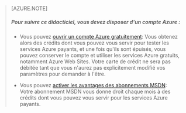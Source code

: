 ﻿> [AZURE.NOTE] <h5><a name="note"></a>Pour suivre ce didacticiel, vous devez disposer d'un compte Azure :</h5>
  > + Vous pouvez [ouvrir un compte Azure gratuitement](/fr-fr/pricing/free-trial/?WT.mc_id=A261C142F): Vous obtenez alors des crédits dont vous pouvez vous servir pour tester les services Azure payants, et une fois qu'ils sont épuisés, vous pouvez conserver le compte et utiliser les services Azure gratuits, notamment Azure Web Sites. Votre carte de crédit ne sera pas débitée tant que vous n'aurez pas explicitement modifié vos paramètres pour demander à l'être.
  >
  > + Vous pouvez [activer les avantages des abonnements MSDN](/fr-fr/pricing/member-offers/msdn-benefits-details/?WT.mc_id=A261C142F): Votre abonnement MSDN vous donne droit chaque mois à des crédits dont vous pouvez vous servir pour les services Azure payants.
<!--HONumber=42-->
